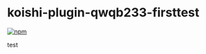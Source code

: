 # koishi-plugin-qwqb233-firsttest

[![npm](https://img.shields.io/npm/v/koishi-plugin-qwqb233-firsttest?style=flat-square)](https://www.npmjs.com/package/koishi-plugin-qwqb233-firsttest)

test
